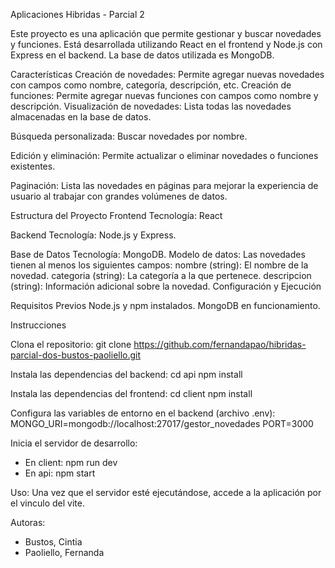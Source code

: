 Aplicaciones Hibridas - Parcial 2

Este proyecto es una aplicación que permite gestionar y buscar novedades y funciones. Está desarrollada utilizando React en el frontend y Node.js con Express en el backend. La base de datos utilizada es MongoDB.

Características
Creación de novedades: Permite agregar nuevas novedades con campos como nombre, categoría, descripción, etc.
Creación de funciones: Permite agregar nuevas funciones con campos como nombre y descripción.
Visualización de novedades: Lista todas las novedades almacenadas en la base de datos.

Búsqueda personalizada:
Buscar novedades por nombre.

Edición y eliminación: Permite actualizar o eliminar novedades o funciones existentes.

Paginación: Lista las novedades en páginas para mejorar la experiencia de usuario al trabajar con grandes volúmenes de datos.

Estructura del Proyecto
Frontend
Tecnología: React

Backend
Tecnología: Node.js y Express.

Base de Datos
Tecnología: MongoDB.
Modelo de datos: Las novedades tienen al menos los siguientes campos:
nombre (string): El nombre de la novedad.
categoria (string): La categoría a la que pertenece.
descripcion (string): Información adicional sobre la novedad.
Configuración y Ejecución

Requisitos Previos
Node.js y npm instalados.
MongoDB en funcionamiento.

Instrucciones

Clona el repositorio:
git clone <https://github.com/fernandapao/hibridas-parcial-dos-bustos-paoliello.git>


Instala las dependencias del backend:
cd api
npm install

Instala las dependencias del frontend:
cd client
npm install

Configura las variables de entorno en el backend (archivo .env):
MONGO_URI=mongodb://localhost:27017/gestor_novedades
PORT=3000

Inicia el servidor de desarrollo:
- En client: npm run dev
- En api: npm start

Uso:
Una vez que el servidor esté ejecutándose, accede a la aplicación por el vinculo del vite.

Autoras:
- Bustos, Cintia
- Paoliello, Fernanda




